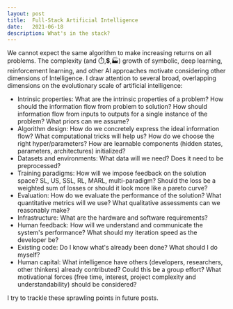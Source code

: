 ```yaml
---
layout: post
title:  Full-Stack Artificial Intelligence
date:   2021-06-18
description: What's in the stack?
---
```


We cannot expect the same algorithm to make increasing returns on all problems. The complexity (and ⏱️,💲,🏭) growth of symbolic, deep learning, reinforcement learning, and other AI approaches motivate considering other dimensions of Intelligence. I draw attention to several broad, overlapping dimensions on the evolutionary scale of artificial intelligence:

- Intrinsic properties: What are the intrinsic properties of a problem? How should the information flow from problem to solution? How should information flow from inputs to outputs for a single instance of the problem? What priors can we assume?
- Algorithm design: How do we concretely express the ideal information flow? What computational tricks will help us? How do we choose the right hyper/parameters? How are learnable components (hidden states, parameters, architectures) initialized?
- Datasets and environments: What data will we need? Does it need to be preprocessed?
- Training paradigms: How will we impose feedback on the solution space? SL, US, SSL, RL, MARL, multi-paradigm? Should the loss be a weighted sum of losses or should it look more like a pareto curve?
- Evaluation: How do we evaluate the performance of the solution? What quantitative metrics will we use? What qualitative assessments can we reasonably make?
- Infrastructure: What are the hardware and software requirements?
- Human feedback: How will we understand and communicate the system's performance? What should my iteration speed as the developer be?
- Existing code: Do I know what's already been done? What should I do myself?
- Human capital: What intelligence have others (developers, researchers, other thinkers) already contributed? Could this be a group effort? What motivational forces (free time, interest, project complexity and understandability) should be considered?

I try to trackle these sprawling points in future posts.